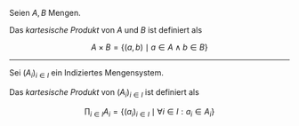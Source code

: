 Seien $A, B$ Mengen.

Das *kartesische Produkt* von $A$ und $B$ ist definiert als

$$
	A \times B = \{ (a, b) \mid a \in A \land b \in B \}
$$

---

Sei $(A_i)_{i \in I}$ ein Indiziertes Mengensystem.

Das *kartesische Produkt* von $(A_i)_{i \in I}$ ist definiert als

$$
	\prod_{i \in I} A_i = \{ (a_i)_{i \in I} \mid \forall i \in I : a_i \in A_i \}
$$
